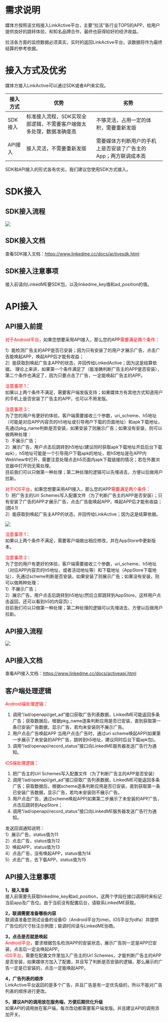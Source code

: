 # 需求说明

媒体方按照该文档接入LinkActive平台，主要“拉活”各行业TOP5的APP，给用户提供良好的跳转体验，和知名品牌合作，最终也获得较好的经济收益。

拉活各方面的监控数据必须真实，实时的返回LinkActive平台，该数据将作为最终结算的参考依据。

# 接入方式及优劣
媒体方接入LinkActive可以通过SDK或者API来实现。


|接入方式|优势|劣势|
|---|---|---|
|SDK接入|标准接入流程，SDK实现全部逻辑，不需要客户端做太多处理，数据准确度高|不够灵活，占用一定的体积，需要重新发版|
|API接入|接入灵活，不需要重新发版|需要媒体方判断用户的手机上是否安装了广告主的App；两方联调成本高|

SDK和API接入的形式各有优劣，我们建议您使用SDK方式接入。

# SDK接入
## SDK接入流程

![](/assets/SDK-1.png)

## SDK接入文档
查看SDK接入文档：https://www.linkedme.cc/docs/activesdk.html

## SDK接入注意事项
接入前请向LinkedME要SDK包，以及linkedme_key值和ad_position的值。

# API接入
## API接入前提
<font color="red">对于Android平台</font>，如果您想要采用API接入，那么您的APP<font color="red">需要满足两个条件</font>：

1）能检测广告主的APP是否已安装；因为只有安装了的用户才展示广告，点击广告能唤起APP，唤起APP后才能有收益；  
2）能获取到唤起广告主APP的状态，并回传给LinkedActive；因为这是结算依据。
理论上来讲，如果第一个条件满足了（能准确判断广告主的APP是否安装），第二个条件也满足了，因为只要点击了广告，一定能唤起广告主的APP。

<font color="red">注意事项 1</font>：  
如果以上两个条件不满足，需要客户端发版支持；如果媒体方有其他方式知道用户的手机上是否安装了广告主的APP，也可以不用发版。

<font color="red">注意事项 2</font>：  
为了您的用户有更好的体验，客户端需要接收三个参数，uri_scheme、h5地址（可能是对应APP内容页的h5地址或引导用户下载的页面地址）和apk下载地址，先通过pkg_name判断是否安装，如果安装了则展示广告；如果没有安装，则可以做两种处理：  
1）不展示广告；  
2）展示广告，用户点击后跳转到h5地址(建议同时获取apk下载地址开启后台下载apk），h5地址可能是一个引导用户下载apk的地址，若h5地址是在APP内WebView中打开，需要注意处理点击h5页面内apk下载链接的情况；若在外置浏览器中打开则无需处理。  
目前我们可以只做第一种处理；第二种处理的逻辑可以先埋进去，方便以后做用户拉新。

<font color="red">对于iOS平台</font>，如果您想要采用API接入，那么您的APP<font color="red">需要满足两个条件</font>：  
1）把广告主的Url Schemes写入配置文件（为了判断广告主的APP是否安装）；只有安装了广告的APP才展示广告，点击广告能唤起APP，唤起APP后才能有收益；(图4.1)  
2）能获取到唤起广告主APP的状态，并回传给LinkActive；因为这是结算依据。

![](/assets/WX20170317-140024@2x.png)

<font color="red">注意事项 1</font>：  
如果以上两个条件不满足，需要客户端做出相应修改，并在AppStore中更新版本。

<font color="red">注意事项 2</font>：  
为了您的用户有更好的体验，客户端需要接收三个参数，uri_scheme、h5地址（对应APP内容页的h5地址，或者活动地址等）和下载地址（AppStore下载地址），先通过scheme判断是否安装，如果安装了则展示广告；如果没有安装，则可以做两种处理：  
1）不展示广告；  
2）展示广告，用户点击后跳转到h5地址(然后立即跳转到AppStore，这样用户点击返回，还可以看到h5的内容页)；  
目前我们可以只做第一种处理；第二种处理的逻辑可以先埋进去，方便以后做用户拉新。

## API接入流程

![](/assets/API-1.png)

## API接入文档
查看API接入文档：https://www.linkedme.cc/docs/activeapi.html
## 客户端处理逻辑
<font color="red">Android端处理逻辑</font>：
1. 调用“/ad/openapi/get_ad”接口获取广告列表数据，LinkedME可能返回多条广告；获取数据后，根据pkg_name逐条判断应用是否已安装，直到获取第一条已安装广告数据，显示广告，若均未安装则不展示广告。
2. 用户点击广告唤起APP
  当用户点击广告时，通过uri scheme唤起APP(如果第一步展示了未安装的APP广告，跳转到h5地址，建议同时后台下载apk包)。
3. 调用“/ad/openapi/record_status”接口向LinkedME服务器发送广告行为通知。

<font color="red">iOS端处理逻辑</font>：
1. 把广告主的Url Schemes写入配置文件（为了判断广告主的APP是否安装）
2. 调用“/ad/openapi/get_ad”接口获取广告列表数据，LinkedME可能返回多条广告；获取数据后，根据scheme逐条判断应用是否已安装，直到获取第一条已安装广告数据，显示广告，若均未安装则不展示广告。
3. 用户点击广告，通过scheme唤起APP(如果第二步展示了未安装的APP广告，点击后跳转到AppStore；
4. 调用“/ad/openapi/record_status”接口向LinkedME服务器发送广告行为通知。

发送回调通知说明：  
1）展示广告，status值为11  
2）点击广告，status值为12  
3）唤起APP，status值为13  
4）点击广告，没有唤起APP，status值为14  
5）点击广告，去下载APP，status值为15


## API接入注意事项
**1，接入准备**  
接入前需要先获取linkedme_key和ad_position，这两个字段在接口调用时来标记当前app及广告位。由于当前没有配置后台，请联系LinkedME获取。

**2，联调需要准备哪些内容**  
联调请准备您测试设备的设备ID（Android平台为imei，iOS平台为idfa）并提供广告位的尺寸标注示例图；联调时间请与LinkedME协商。

**3，点击是否就是唤起**  
<font color="red">Android平台</font>，要求根据包名检测APP的安装状态，展示广告则一定是APP已安装，点击后一定会唤起APP。  
<font color="red">iOS平台</font>，需要在配置文件里加入广告主的Url Schemes，才能判断广告主的APP是否安装，如果媒体方加入了配置，并且写了判断是否安装的逻辑，那么展示的广告一定是已安装的，点击一定能唤起APP。

**4，广告列表的顺序**  
LinkActive平台返回的是多个广告，并且广告是有一定优先级的，所以不能对广告列表的顺序进行更改。

**5，建议API的调用放在服务端，方便后期优化升级**  
如果API的调用放在客户端，每次改动都需要客户端发版。并且建议API的调用添加开关。